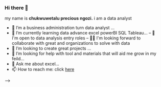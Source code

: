 ### Hi there 👋
my name is **chukwuwetalu precious ngozi.** i am a data analyst 
- 🔭 I’m a business administration turn data analyst  ...
- 🌱 I’m currently learning data advance excel powerBI SQL Tableau...
– 🙋 I'm open to data analysis entry roles 
– 🧑‍💻 I'm looking forward to collaborate with great and organizations to solve with data
- 👯 I’m looking to create  great projects ...
- 🤔 I’m looking for help with tool and materials that will aid me grow in my feild...
- 💬 Ask me about excel...
- 📫 How to reach me: click [here](https://www.linkedin.com/in/chukwuwetalu-ngoziprecious-a81a33248?utm_source=share&utm_campaign=share_via&utm_content=profile&utm_medium=android_app)

-->
